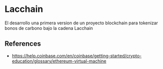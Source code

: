 # Lacchain

El desarrollo una primera version de un proyecto blockchain para tokenizar bonos de carbono bajo la cadena Lacchain

## References

- <https://help.coinbase.com/en/coinbase/getting-started/crypto-education/glossary/ethereum-virtual-machine>
